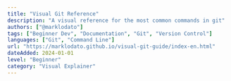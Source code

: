 ```yaml
---
title: "Visual Git Reference"
description: "A visual reference for the most common commands in git"
authors: ["@marklodato"]
tags: ["Beginner Dev", "Documentation", "Git", "Version Control"]
languages: ["Git", "Command Line"]
url: "https://marklodato.github.io/visual-git-guide/index-en.html"
dateAdded: 2024-01-01
level: "Beginner"
category: "Visual Explainer"
---
```

